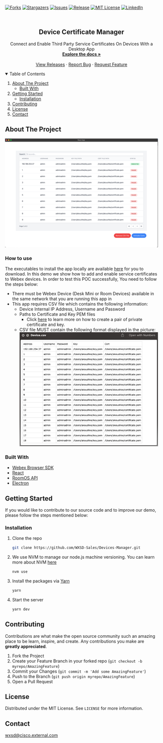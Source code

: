 [![Forks][forks-shield]][forks-url]
[![Stargazers][stars-shield]][stars-url]
[![Issues][issues-shield]][issues-url]
[![Release][release-shield]][issues-url]
[![MIT License][license-shield]][license-url]
[![LinkedIn][linkedin-shield]][linkedin-url]

<!-- PROJECT LOGO -->
<br />
<p align="center">
  <h2 align="center">Device Certificate Manager</h2>

  <p align="center">
  Connect and Enable Third Party Service Certificates On Devices With a Desktop App 
    <br />
    <a href="https://github.com/WXSD-Sales/Devices-Manager"><strong>Explore the docs »</strong></a>
    <br />
    <br />
    <a href="https://github.com/WXSD-Sales/Devices-Manager/releases">View Releases</a>
    ·
    <a href="https://github.com/WXSD-Sales/Devices-Manager/issues">Report Bug</a>
    ·
    <a href="https://github.com/WXSD-Sales/Devices-Manager/issues">Request Feature</a>
  </p>
</p>

<!-- TABLE OF CONTENTS -->
<details open="open">
  <summary>Table of Contents</summary>
  <ol>
    <li>
      <a href="#about-the-project">About The Project</a>
      <ul>
        <li><a href="#built-with">Built With</a></li>
      </ul>
    </li>
    <li>
      <a href="#getting-started">Getting Started</a>
      <ul>
        <li><a href="#installation">Installation</a></li>
      </ul>
    </li>
    <li><a href="#contributing">Contributing</a></li>
    <li><a href="#license">License</a></li>
    <li><a href="#contact">Contact</a></li>
  </ol>
</details>

<!-- ABOUT THE PROJECT -->

## About The Project

[![production-screenshot](images/rebooted.png)](link)

### How to use

The executables to install the app locally are available [here]( https://github.com/WXSD-Sales/Devices-Manager/releases) for you to download.
In this demo we show how to add and enable service certificates to Webex devices. In order to test this POC successfully, You need to follow the steps below:

 - There must be Webex Device (Desk Mini or Room Devices) available in the same network that you are running this app in
 - This app requires CSV file which contains the following information:
   - Device Internal IP Address, Username and Password
   - Paths to Certificate and Key PEM files
     - Click [here](https://www.suse.com/support/kb/doc/?id=000018152) to learn more on how to create a pair of private certificate and key.
   - CSV file MUST contain the following format displayed in the picture:
   ![production-screenshot](images/devices.png)
### Built With

- [Webex Browser SDK](https://github.com/webex/webex-js-sdk)
- [React](https://reactjs.org)
- [RoomOS API](https://roomos.cisco.com/)
- [Electron](https://www.electronjs.org/)

<!-- GETTING STARTED -->

## Getting Started

If you would like to contribute to our source code and to improve our demo, please follow the steps mentioned below:

### Installation

1. Clone the repo
   ```sh
   git clone https://github.com/WXSD-Sales/Devices-Manager.git
   ```
2. We use NVM to manage our node.js machine versioning. You can learn more about NVM [here](https://github.com/nvm-sh/nvm)
   ```sh
   nvm use
   ```
3. Install the packages via [Yarn](https://classic.yarnpkg.com/en/)
   ```sh
   yarn
   ```
4. Start the server
   ```sh
   yarn dev
   ```

<!-- CONTRIBUTING -->

## Contributing

Contributions are what make the open source community such an amazing place to be learn, inspire, and create. Any contributions you make are **greatly appreciated**.

1. Fork the Project
2. Create your Feature Branch in your forked repo (`git checkout -b myrepo/AmazingFeature`)
3. Commit your Changes (`git commit -m 'Add some AmazingFeature'`)
4. Push to the Branch (`git push origin myrepo/AmazingFeature`)
5. Open a Pull Request

<!-- LICENSE -->

## License

Distributed under the MIT License. See `LICENSE` for more information.

<!-- CONTACT -->

## Contact

wxsd@cisco.external.com

<!-- MARKDOWN LINKS & IMAGES -->
<!-- https://www.markdownguide.org/basic-syntax/#reference-style-links -->

[contributors-shield]: https://img.shields.io/github/contributors/WXSD-Sales/Devices-Manager.svg?style=for-the-badge
[contributors-url]: https://github.com/WXSD-Sales/Devices-Manager/graphs/contributors
[forks-shield]: https://img.shields.io/github/forks/WXSD-Sales/Devices-Manager.svg?style=for-the-badge
[forks-url]: https://github.com/WXSD-Sales/Devices-Manager/network/members
[stars-shield]: https://img.shields.io/github/stars/WXSD-Sales/Devices-Manager.svg?style=for-the-badge
[stars-url]: https://github.com/WXSD-Sales/Devices-Manager/stargazers
[issues-shield]: https://img.shields.io/github/issues/WXSD-Sales/Devices-Manager.svg?style=for-the-badge
[issues-url]: https://github.com/WXSD-Sales/Devices-Manager/issues
[release-shield]: https://img.shields.io/github/package-json/v/WXSD-Sales/Devices-Manager
[release-url]: https://github.com/WXSD-Sales/Devices-Manager/releases
[license-shield]: https://img.shields.io/github/license/WXSD-Sales/Devices-Manager.svg?style=for-the-badge
[license-url]: https://github.com/WXSD-Sales/Devices-Manager/blob/master/LICENSE.txt
[linkedin-shield]: https://img.shields.io/badge/-LinkedIn-black.svg?style=for-the-badge&logo=linkedin&colorB=555
[linkedin-url]: https://www.linkedin.com/in/arash-koushkebaghi-9b1701a4/
[product-screenshot]: assets/images/presence.png